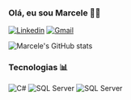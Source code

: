 ### Olá, eu sou Marcele 👋🏼

[![Linkedin](https://img.shields.io/badge/LinkedIn-0077B5?style=for-the-badge&logo=linkedin&logoColor=white)](https://www.linkedin.com/in/marcele-oliveira-2a825b11b/)
[![Gmail](https://img.shields.io/badge/Gmail-D14836?style=for-the-badge&logo=gmail&logoColor=white)](mailto:marcele.dev@gmail.com)

![Marcele's GitHub stats](https://github-readme-stats.vercel.app/api?username=marceleoliveira&show_icons=true&theme=radical)

### Tecnologias 📊 

![C#](https://img.shields.io/badge/C%23-239120?style=for-the-badge&logo=c-sharp&logoColor=white)
![SQL Server](https://img.shields.io/badge/SQL_Server-CC2927?style=for-the-badge&logo=microsoft-sql-server&logoColor=white)
![SQL Server](https://img.shields.io/badge/Python-14354C?style=for-the-badge&logo=python&logoColor=white)
